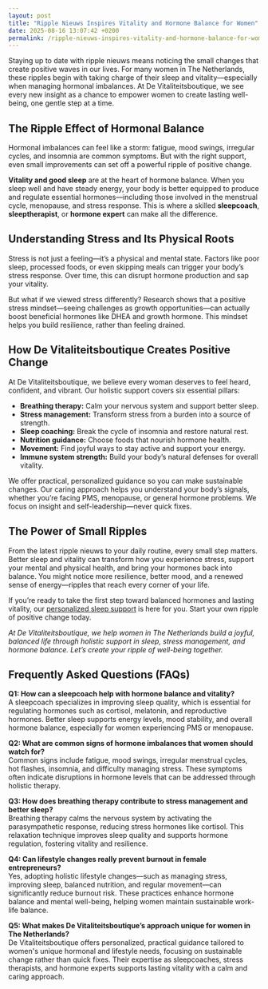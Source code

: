 ```yaml
---
layout: post
title: "Ripple Nieuws Inspires Vitality and Hormone Balance for Women"
date: 2025-08-16 13:07:42 +0200
permalink: /ripple-nieuws-inspires-vitality-and-hormone-balance-for-women/
---
```

Staying up to date with ripple nieuws means noticing the small changes that create positive waves in our lives. For many women in The Netherlands, these ripples begin with taking charge of their sleep and vitality—especially when managing hormonal imbalances. At De Vitaliteitsboutique, we see every new insight as a chance to empower women to create lasting well-being, one gentle step at a time.

## The Ripple Effect of Hormonal Balance

Hormonal imbalances can feel like a storm: fatigue, mood swings, irregular cycles, and insomnia are common symptoms. But with the right support, even small improvements can set off a powerful ripple of positive change.

**Vitality and good sleep** are at the heart of hormone balance. When you sleep well and have steady energy, your body is better equipped to produce and regulate essential hormones—including those involved in the menstrual cycle, menopause, and stress response. This is where a skilled **sleepcoach**, **sleeptherapist**, or **hormone expert** can make all the difference.

## Understanding Stress and Its Physical Roots

Stress is not just a feeling—it’s a physical and mental state. Factors like poor sleep, processed foods, or even skipping meals can trigger your body’s stress response. Over time, this can disrupt hormone production and sap your vitality.

But what if we viewed stress differently? Research shows that a positive stress mindset—seeing challenges as growth opportunities—can actually boost beneficial hormones like DHEA and growth hormone. This mindset helps you build resilience, rather than feeling drained.

## How De Vitaliteitsboutique Creates Positive Change

At De Vitaliteitsboutique, we believe every woman deserves to feel heard, confident, and vibrant. Our holistic support covers six essential pillars:

- **Breathing therapy:** Calm your nervous system and support better sleep.
- **Stress management:** Transform stress from a burden into a source of strength.
- **Sleep coaching:** Break the cycle of insomnia and restore natural rest.
- **Nutrition guidance:** Choose foods that nourish hormone health.
- **Movement:** Find joyful ways to stay active and support your energy.
- **Immune system strength:** Build your body’s natural defenses for overall vitality.

We offer practical, personalized guidance so you can make sustainable changes. Our caring approach helps you understand your body’s signals, whether you’re facing PMS, menopause, or general hormone problems. We focus on insight and self-leadership—never quick fixes.

## The Power of Small Ripples

From the latest ripple nieuws to your daily routine, every small step matters. Better sleep and vitality can transform how you experience stress, support your mental and physical health, and bring your hormones back into balance. You might notice more resilience, better mood, and a renewed sense of energy—ripples that reach every corner of your life.

If you’re ready to take the first step toward balanced hormones and lasting vitality, our [personalized sleep support](https://devitaliteitsboutique.nl/slaapproblemen-1-op-1-begeleiding/) is here for you. Start your own ripple of positive change today.

*At De Vitaliteitsboutique, we help women in The Netherlands build a joyful, balanced life through holistic support in sleep, stress management, and hormone balance. Let’s create your ripple of well-being together.*

## Frequently Asked Questions (FAQs)

**Q1: How can a sleepcoach help with hormone balance and vitality?**  
A sleepcoach specializes in improving sleep quality, which is essential for regulating hormones such as cortisol, melatonin, and reproductive hormones. Better sleep supports energy levels, mood stability, and overall hormone balance, especially for women experiencing PMS or menopause.

**Q2: What are common signs of hormone imbalances that women should watch for?**  
Common signs include fatigue, mood swings, irregular menstrual cycles, hot flashes, insomnia, and difficulty managing stress. These symptoms often indicate disruptions in hormone levels that can be addressed through holistic therapy.

**Q3: How does breathing therapy contribute to stress management and better sleep?**  
Breathing therapy calms the nervous system by activating the parasympathetic response, reducing stress hormones like cortisol. This relaxation technique improves sleep quality and supports hormone regulation, fostering vitality and resilience.

**Q4: Can lifestyle changes really prevent burnout in female entrepreneurs?**  
Yes, adopting holistic lifestyle changes—such as managing stress, improving sleep, balanced nutrition, and regular movement—can significantly reduce burnout risk. These practices enhance hormone balance and mental well-being, helping women maintain sustainable work-life balance.

**Q5: What makes De Vitaliteitsboutique’s approach unique for women in The Netherlands?**  
De Vitaliteitsboutique offers personalized, practical guidance tailored to women's unique hormonal and lifestyle needs, focusing on sustainable change rather than quick fixes. Their expertise as sleepcoaches, stress therapists, and hormone experts supports lasting vitality with a calm and caring approach.

<script type="application/ld+json">
{
  "@context": "https://schema.org",
  "@type": "BlogPosting",
  "headline": "Ripple Nieuws Inspires Vitality and Hormone Balance for Women",
  "description": "Discover how De Vitaliteitsboutique supports Dutch women with holistic guidance in sleep, stress, and hormone balance to enhance vitality and well-being.",
  "author": {
    "@type": "Person",
    "name": "De Vitaliteitsboutique"
  },
  "datePublished": "2024-06-01",
  "mainEntityOfPage": {
    "@type": "WebPage",
    "@id": "https://devitaliteitsboutique.nl/blog/ripple-nieuws-vitality-hormone-balance"
  },
  "publisher": {
    "@type": "Person",
    "name": "De Vitaliteitsboutique"
  },
  "keywords": "Sleepcoach, Sleeptherapist, Hormone therapist, Hormone expert, Stress therapist, stress coach, breathing therapist, Holistic hormone coach, Vitality, Sleeping problems, Hormone problems, Menopause, PMS, Hormone balance, Sleep and hormones, Holistic therapist, insomnia, Women's holistic health, Burnout prevention for women, Work-life balance for women, The Netherlands",
  "inLanguage": "nl-NL"
}
</script>

<script type="application/ld+json">
{
  "@context": "https://schema.org",
  "@type": "FAQPage",
  "mainEntity": [
    {
      "@type": "Question",
      "name": "How can a sleepcoach help with hormone balance and vitality?",
      "acceptedAnswer": {
        "@type": "Answer",
        "text": "A sleepcoach specializes in improving sleep quality, which is essential for regulating hormones such as cortisol, melatonin, and reproductive hormones. Better sleep supports energy levels, mood stability, and overall hormone balance, especially for women experiencing PMS or menopause."
      }
    },
    {
      "@type": "Question",
      "name": "What are common signs of hormone imbalances that women should watch for?",
      "acceptedAnswer": {
        "@type": "Answer",
        "text": "Common signs include fatigue, mood swings, irregular menstrual cycles, hot flashes, insomnia, and difficulty managing stress. These symptoms often indicate disruptions in hormone levels that can be addressed through holistic therapy."
      }
    },
    {
      "@type": "Question",
      "name": "How does breathing therapy contribute to stress management and better sleep?",
      "acceptedAnswer": {
        "@type": "Answer",
        "text": "Breathing therapy calms the nervous system by activating the parasympathetic response, reducing stress hormones like cortisol. This relaxation technique improves sleep quality and supports hormone regulation, fostering vitality and resilience."
      }
    },
    {
      "@type": "Question",
      "name": "Can lifestyle changes really prevent burnout in female entrepreneurs?",
      "acceptedAnswer": {
        "@type": "Answer",
        "text": "Yes, adopting holistic lifestyle changes—such as managing stress, improving sleep, balanced nutrition, and regular movement—can significantly reduce burnout risk. These practices enhance hormone balance and mental well-being, helping women maintain sustainable work-life balance."
      }
    },
    {
      "@type": "Question",
      "name": "What makes De Vitaliteitsboutique’s approach unique for women in The Netherlands?",
      "acceptedAnswer": {
        "@type": "Answer",
        "text": "De Vitaliteitsboutique offers personalized, practical guidance tailored to women's unique hormonal and lifestyle needs, focusing on sustainable change rather than quick fixes. Their expertise as sleepcoaches, stress therapists, and hormone experts supports lasting vitality with a calm and caring approach."
      }
    }
  ]
}
</script>